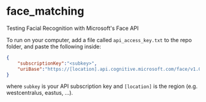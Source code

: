 # face_matching
Testing Facial Recognition with Microsoft's Face API

To run on your computer, add a file called `api_access_key.txt` to the repo folder, and paste the following inside:
``` json
{
	"subscriptionKey":"<subkey>",
	"uriBase":"https://[location].api.cognitive.microsoft.com/face/v1.0/"
}
```
where `subkey` is your API subscription key and `[location]` is the region (e.g. westcentralus, eastus, ...).